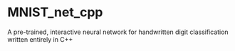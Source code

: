 # MNIST_net_cpp
A pre-trained, interactive neural network for handwritten digit classification written entirely in C++

